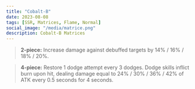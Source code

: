 ```yaml
---
title: "Cobalt-B"
date: 2023-08-08
tags: [SSR, Matrices, Flame, Normal]
social_image: "/media/matrice.png"
description: Cobalt-B Matrices
---
```


> **2-piece:** Increase damage against debuffed targets by 14% / 16% / 18% / 20%.

> **4-piece:** Restore 1 dodge attempt every 3 dodges. Dodge skills inflict burn upon hit, dealing damage equal to 24% / 30% / 36% / 42% of ATK every 0.5 seconds for 4 seconds.
